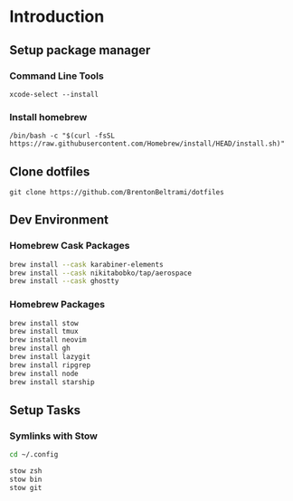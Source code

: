 # Introduction
## Setup package manager 
### Command Line Tools
```
xcode-select --install
```
### Install homebrew
```
/bin/bash -c "$(curl -fsSL https://raw.githubusercontent.com/Homebrew/install/HEAD/install.sh)"
```
## Clone dotfiles
```
git clone https://github.com/BrentonBeltrami/dotfiles
```

## Dev Environment

### Homebrew Cask Packages
```bash
brew install --cask karabiner-elements
brew install --cask nikitabobko/tap/aerospace
brew install --cask ghostty
```

### Homebrew Packages
```bash
brew install stow
brew install tmux
brew install neovim
brew install gh
brew install lazygit
brew install ripgrep
brew install node
brew install starship
```

## Setup Tasks

### Symlinks with Stow
```bash
cd ~/.config 

stow zsh
stow bin
stow git
```

